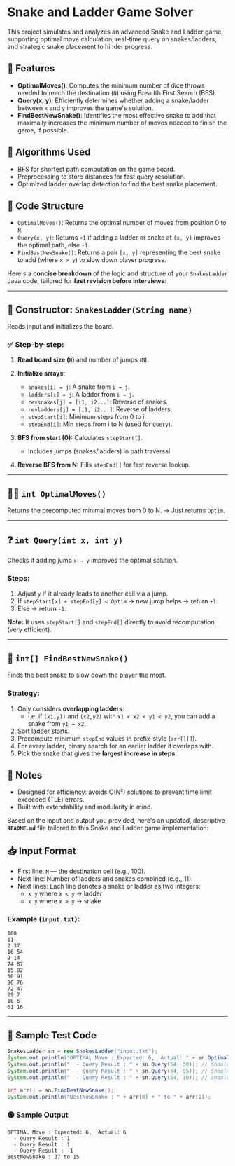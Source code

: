 # Snake and Ladder Game Solver
This project simulates and analyzes an advanced Snake and Ladder game, supporting optimal move calculation, real-time query on snakes/ladders, and strategic snake placement to hinder progress.

## 🚀 Features
- **OptimalMoves()**: Computes the minimum number of dice throws needed to reach the destination (`N`) using Breadth First Search (BFS).
- **Query(x, y)**: Efficiently determines whether adding a snake/ladder between `x` and `y` improves the game's solution.
- **FindBestNewSnake()**: Identifies the most effective snake to add that maximally increases the minimum number of moves needed to finish the game, if possible.

## 🧠 Algorithms Used

- BFS for shortest path computation on the game board.
- Preprocessing to store distances for fast query resolution.
- Optimized ladder overlap detection to find the best snake placement.

## 📁 Code Structure

- `OptimalMoves()`: Returns the optimal number of moves from position 0 to `N`.
- `Query(x, y)`: Returns `+1` if adding a ladder or snake at `(x, y)` improves the optimal path, else `-1`.
- `FindBestNewSnake()`: Returns a pair `[x, y]` representing the best snake to add (where `x > y`) to slow down player progress.

Here's a **concise breakdown** of the logic and structure of your `SnakesLadder` Java code, tailored for **fast revision before interviews**:

---

## 🔧 Constructor: `SnakesLadder(String name)`

Reads input and initializes the board.

### ✅ Step-by-step:

1. **Read board size (`N`)** and number of jumps (`M`).
2. **Initialize arrays**:

   * `snakes[i] = j`: A snake from `i → j`.
   * `ladders[i] = j`: A ladder from `i → j`.
   * `revsnakes[j] = [i1, i2...]`: Reverse of snakes.
   * `revladders[j] = [i1, i2...]`: Reverse of ladders.
   * `stepStart[i]`: Minimum steps from 0 to i.
   * `stepEnd[i]`: Min steps from i to N (used for `Query`).
3. **BFS from start (0):** Calculates `stepStart[]`.

   * Includes jumps (snakes/ladders) in path traversal.
4. **Reverse BFS from N:** Fills `stepEnd[]` for fast reverse lookup.

---

## 🚶‍♂️ `int OptimalMoves()`

Returns the precomputed minimal moves from 0 to N.
→ Just returns `Optim`.

---

## ❓ `int Query(int x, int y)`

Checks if adding jump `x → y` improves the optimal solution.

### Steps:

1. Adjust `y` if it already leads to another cell via a jump.
2. If `stepStart[x] + stepEnd[y] < Optim` → new jump helps → return `+1`.
3. Else → return `-1`.

**Note:** It uses `stepStart[]` and `stepEnd[]` directly to avoid recomputation (very efficient).

---

## 🐍 `int[] FindBestNewSnake()`

Finds the best snake to slow down the player the most.

### Strategy:

1. Only considers **overlapping ladders**:
   * i.e. if `(x1,y1)` and `(x2,y2)` with `x1 < x2 < y1 < y2`, you can add a snake from `y1 → x2`.
2. Sort ladder starts.
3. Precompute minimum `stepEnd` values in prefix-style (`arr[][]`).
4. For every ladder, binary search for an earlier ladder it overlaps with.
5. Pick the snake that gives the **largest increase in steps**.

## 📝 Notes

- Designed for efficiency: avoids O(N²) solutions to prevent time limit exceeded (TLE) errors.
- Built with extendability and modularity in mind.

Based on the input and output you provided, here's an updated, descriptive **`README.md`** file tailored to this Snake and Ladder game implementation:


## 📥 Input Format

- First line: `N` — the destination cell (e.g., 100).
- Next line: Number of ladders and snakes combined (e.g., 11).
- Next lines: Each line denotes a snake or ladder as two integers:
  - `x y` where `x < y` → ladder
  - `x y` where `x > y` → snake
### Example (`input.txt`):
```
100
11
2 37
16 54
9 14
74 87
15 82
50 91
96 76
72 47
29 7
18 6
61 16

````

---

## 🧪 Sample Test Code

```java
SnakesLadder sn = new SnakesLadder("input.txt");
System.out.println("OPTIMAL Move : Expected: 6,  Actual: " + sn.OptimalMoves());
System.out.println("  - Query Result : " + sn.Query(54, 50)); // Should be +1
System.out.println("  - Query Result : " + sn.Query(54, 95)); // Should be +1
System.out.println("  - Query Result : " + sn.Query(54, 10)); // Should be -1

int arr[] = sn.FindBestNewSnake();
System.out.println("BestNewSnake : " + arr[0] + " to " + arr[1]);
````

### 🟢 Sample Output

```
OPTIMAL Move : Expected: 6,  Actual: 6
  - Query Result : 1
  - Query Result : 1
  - Query Result : -1
BestNewSnake : 37 to 15
```
